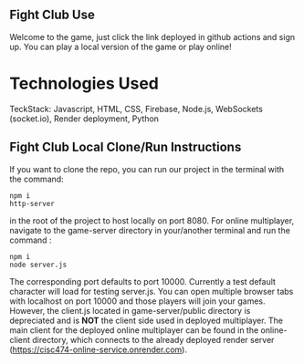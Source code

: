 ## Fight Club Use
Welcome to the game, just click the link deployed in github actions and sign up. You can play a local version
of the game or play online!

# Technologies Used
TeckStack: Javascript, HTML, CSS, Firebase, Node.js, WebSockets (socket.io), Render deployment, Python

## Fight Club Local Clone/Run Instructions
If you want to clone the repo, you can run our project in the terminal with the command:<br>
```
npm i
http-server
```
in the root of the project to host locally on port 8080. For online multiplayer, navigate to the game-server directory in your/another terminal and run the command :<br>
```
npm i
node server.js
```
The corresponding port defaults to port 10000. Currently a test default character will load for testing server.js. You can open multiple browser tabs with localhost on port 10000 and those players will join your games. However, the client.js located in game-server/public directory is depreciated and is **NOT** the client side used in deployed multiplayer. The main client for the deployed online multiplayer can be found in the online-client directory, which connects to the already deployed render server (https://cisc474-online-service.onrender.com).